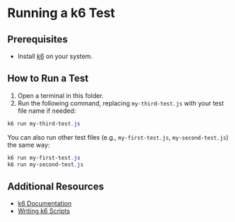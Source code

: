 # Running a k6 Test

## Prerequisites
- Install [k6](https://k6.io/docs/getting-started/installation/) on your system.

## How to Run a Test
1. Open a terminal in this folder.
2. Run the following command, replacing `my-third-test.js` with your test file name if needed:

```powershell
k6 run my-third-test.js
```

You can also run other test files (e.g., `my-first-test.js`, `my-second-test.js`) the same way:

```powershell
k6 run my-first-test.js
k6 run my-second-test.js
```

## Additional Resources
- [k6 Documentation](https://k6.io/docs/)
- [Writing k6 Scripts](https://k6.io/docs/using-k6/scripts/)
